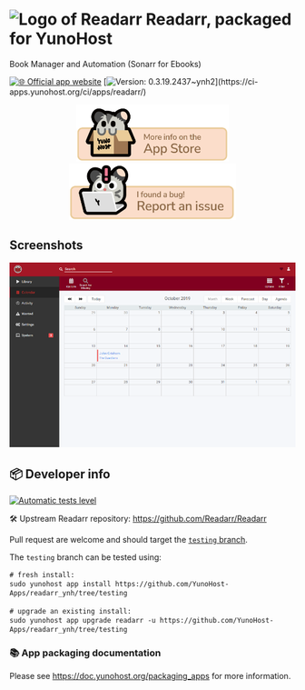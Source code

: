 <!--
N.B.: This README was automatically generated by <https://github.com/YunoHost/apps_tools/blob/main/readme_generator>
It shall NOT be edited by hand.
-->

<h1>
  <img src="https://raw.githubusercontent.com/YunoHost/apps/main/logos/readarr.png" width="32px" alt="Logo of Readarr">
  Readarr, packaged for YunoHost
</h1>

Book Manager and Automation (Sonarr for Ebooks)

[![🌐 Official app website](https://img.shields.io/badge/Official_app_website-darkgreen?style=for-the-badge)](https://readarr.com/)
[![Version: 0.3.19.2437~ynh2](https://img.shields.io/badge/Version-0.3.19.2437~ynh2-rgb(18,138,11)?style=for-the-badge)](https://ci-apps.yunohost.org/ci/apps/readarr/)

<div align="center">
<a href="https://apps.yunohost.org/app/readarr"><img height="100px" src="https://github.com/YunoHost/yunohost-artwork/raw/refs/heads/main/badges/neopossum-badges/badge_more_info_on_the_appstore.svg"/></a>
<a href="https://github.com/YunoHost-Apps/readarr_ynh/issues"><img height="100px" src="https://github.com/YunoHost/yunohost-artwork/raw/refs/heads/main/badges/neopossum-badges/badge_report_an_issue.svg"/></a>
</div>


## Screenshots
![Screenshot of Readarr](./doc/screenshots/calendar.png)

## 📦 Developer info

[![Automatic tests level](https://apps.yunohost.org/badge/cilevel/readarr)](https://ci-apps.yunohost.org/ci/apps/readarr/)

🛠️ Upstream Readarr repository: <https://github.com/Readarr/Readarr>

Pull request are welcome and should target the [`testing` branch](https://github.com/YunoHost-Apps/readarr_ynh/tree/testing).

The `testing` branch can be tested using:
```
# fresh install:
sudo yunohost app install https://github.com/YunoHost-Apps/readarr_ynh/tree/testing

# upgrade an existing install:
sudo yunohost app upgrade readarr -u https://github.com/YunoHost-Apps/readarr_ynh/tree/testing
```

### 📚 App packaging documentation

Please see <https://doc.yunohost.org/packaging_apps> for more information.